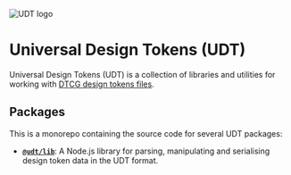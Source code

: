 ![UDT logo](http://udt.design/udt-logo.svg)

# Universal Design Tokens (UDT)

Universal Design Tokens (UDT) is a collection of libraries and utilities for working with [DTCG design tokens files](https://tr.designtokens.org/format/).

## Packages
This is a monorepo containing the source code for several UDT packages:

* [**`@udt/lib`**](./packages/lib): A Node.js library for parsing, manipulating and serialising design token data in the UDT format.
